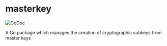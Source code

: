# masterkey
[![GoDoc](https://godoc.org/github.com/beardedfoo/masterkey?status.svg)](https://godoc.org/github.com/beardedfoo/masterkey)

A Go package which manages the creation of cryptographic subkeys from master keys
